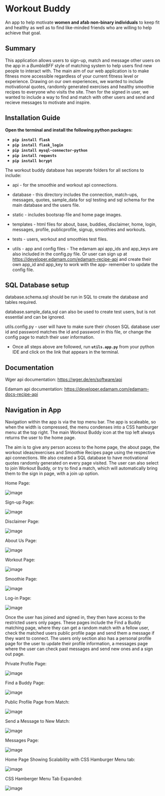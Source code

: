 # Workout Buddy
An app to help motivate **women and afab non-binary individuals** to keep fit and healthy as well as to find like-minded
friends who are willing to help achieve that goal.

## Summary
This application allows users to sign-up, match and message other users on the app in a *BumbleBFF* style of matching system to help users find new people to interact with. The main aim of our web application is to make fitness more accessible regardless of your current fitness level or experience. Drawing on our own experiences, we wanted to include motivational quotes, randomly generated exercises and healthy smoothie recipes to everyone who visits the site. Then for the signed in user, we wanted to include a way to find and match with other users and send and recieve messages to motivate and inspire.

## Installation Guide

**Open the terminal and install the following python packages:**
- **`pip install flask`**
- **`pip install flask_login`**
- **`pip install mysql-connector-python`**
- **`pip install requests`**
- **`pip install bcrypt`**

The workout buddy database has seperate folders for all sections to include:

 - api - for the smoothie and workout api connections.

 - database - this directory includes the connection, match-ups, messages, quotes, sample_data for sql testing and sql schema for the main database and the users file.

 - static - includes bootsrap file and home page images.

 - templates - html files for about, base, buddies, disclaimer, home, login, messages, profile, publicprofile, signup, smoothies and workouts.

 - tests - users, workout and smoothies test files.

 - utils - app and config files - The edamam api app_ids and app_keys are also included in the config.py file. Or user can sign up at https://developer.edamam.com/edamam-recipe-api and create their own app_id and app_key to work with the app- remember to update the config file.

## SQL Database setup

database.schema.sql should be run in SQL to create the database and tables required.

database.sample_data,sql can also be used to create test users, but is not essential and can be ignored.

utils.config.py - user will have to make sure their chosen SQL database user id and password matches the id and password in this file, or change the config page to match their user information.

 - Once all steps above are followed, run **`utils.app.py`** from your python IDE and click on the link that appears in the terminal.

## Documentation

Wger api documentation: https://wger.de/en/software/api

Edamam api documentation: https://developer.edamam.com/edamam-docs-recipe-api

## Navigation in App

Navigation within the app is via the top menu bar. The app is scaleable, so when the width is compressed, the menu condenses into a CSS hamburger menu at the top right. The main Workout Buddy icon at the top left always returns the user to the home page. 

The aim is to give any person access to the home page, the about page, the workout ideas/exercises and Smoothie Recipes page using the respective api connections. We also created a SQL database to have motivational quotes randomly generated on every page visited. The user can also select to join Workout Buddy, or try to find a match, which will automatically bring them to the sign in page, with a join up option.

Home Page:

![image](https://user-images.githubusercontent.com/104861528/200134768-74868116-8c04-4ff8-9426-bd029e0121c7.png)

Sign-up Page:

![image](https://user-images.githubusercontent.com/104861528/200134774-af063b6b-c342-4da6-a565-360cad8e41b6.png)

Disclaimer Page:

![image](https://user-images.githubusercontent.com/104861528/200134794-aebed5c6-83b3-4732-b5fe-a9e59af4c419.png)

About Us Page:

![image](https://user-images.githubusercontent.com/104861528/200134808-2ac85ba8-c766-440e-b437-99839b8c0f8f.png)

Workout Page:

![image](https://user-images.githubusercontent.com/104861528/200134820-3f19761e-945c-4269-9dab-515e22ab48fa.png)

Smoothie Page:

![image](https://user-images.githubusercontent.com/104861528/200134833-8c552d2a-312c-41b3-b42a-c24cae354c2b.png)

Log-in Page:

![image](https://user-images.githubusercontent.com/104861528/200134849-f13348d9-4762-47ae-8fc5-6edbea713f0c.png)

Once the user has joined and signed in, they then have access to the restricted users only pages. These pages include the Find a Buddy matching page, where they can get a random match with a fellow user, check the matched users public profile page and send them a message if they want to connect. The users only section also has a personal profile page for the user to update their profile information, a messages page where the user can check past messages and send new ones and a sign out page.

Private Profile Page:

![image](https://user-images.githubusercontent.com/104861528/200134867-2043d305-3f0d-45c1-91f2-f0851b713cc1.png)

Find a Buddy Page:

![image](https://user-images.githubusercontent.com/104861528/200134879-4b3f7f9c-5fd0-424b-8fdc-00403581f79c.png)

Public Profile Page from Match:

![image](https://user-images.githubusercontent.com/104861528/200134896-f47e6ea7-d294-4c86-9ecf-d3d26b84182e.png)

Send a Message to New Match:

![image](https://user-images.githubusercontent.com/104861528/200134923-d87958c8-66b9-4caa-a222-edc52ad95f4e.png)

Messages Page:

![image](https://user-images.githubusercontent.com/104861528/200137470-dfe633f3-8929-4224-b5b3-cacd53dc89a9.png)

Home Page Showing Scalability with CSS Hamburger Menu tab:

![image](https://user-images.githubusercontent.com/104861528/200140739-fd0ec34d-d53b-4ba3-abb2-0c238cbca21f.png)

CSS Hamberger Menu Tab Expanded:

![image](https://user-images.githubusercontent.com/104861528/200140774-181ec72b-7504-427d-a3f6-be851a0ceb51.png)
